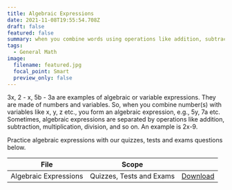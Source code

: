 ```yaml
---
title: Algebraic Expressions
date: 2021-11-08T19:55:54.708Z
draft: false
featured: false
summary: when you combine words using operations like addition, subtraction, multiplication, division, and so on, you have created an algebraic or variable expression
tags:
  - General Math
image:
  filename: featured.jpg
  focal_point: Smart
  preview_only: false
---
```


3x, 2 - x, 5b - 3a are examples of algebraic or variable expressions. They are made of numbers and variables. So, when you combine number(s) with variables like x, y, z etc., you form an algebraic expression, e.g., 5y, 7a etc. Sometimes, algebraic expressions are separated by operations like addition, subtraction, multiplication, division, and so on. An example is 2x-9. 

Practice algebraic expressions with our quizzes, tests and exams questions below.


| File                       |  Scope                       |             |
| -------------------------- |------------------------------| ----------- |
| Algebraic Expressions      |  Quizzes, Tests and Exams    | [Download](https://drive.google.com/uc?export=download&id=1K3ESwtUUG3Z5SpKTBVIMAzvb9R2LzVc6)       |


